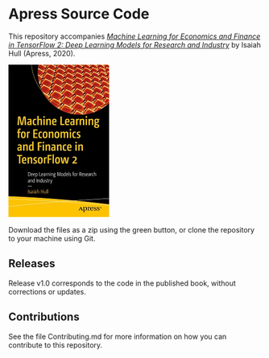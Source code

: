 # Apress Source Code

This repository accompanies [*Machine Learning for Economics and Finance in TensorFlow 2: Deep Learning Models for Research and Industry*](https://www.apress.com/9781484263723) by Isaiah Hull (Apress, 2020).

[comment]: #cover
![Cover image](9781484263723.jpg)

Download the files as a zip using the green button, or clone the repository to your machine using Git.

## Releases

Release v1.0 corresponds to the code in the published book, without corrections or updates.

## Contributions

See the file Contributing.md for more information on how you can contribute to this repository.